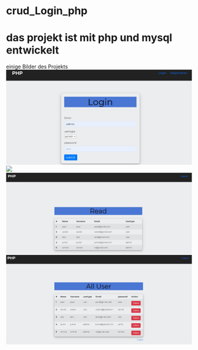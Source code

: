 # crud_Login_php
# das projekt ist mit php und mysql entwickelt

einige Bilder des Projekts
![](bild/bild.jpg)
![](bild/bild2.jpg)
![](bild/bild3.jpg)
![](bild/bild4.jpg)

